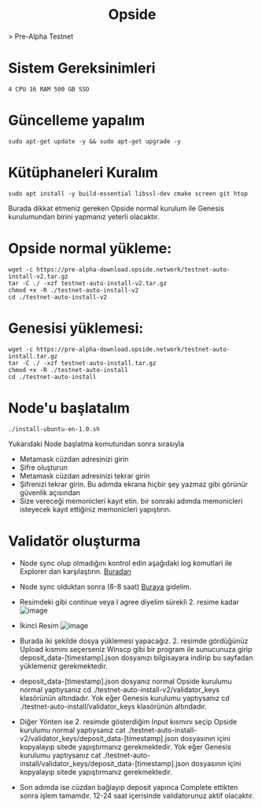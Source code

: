 <h1 align="center"> Opside </h1>
> Pre-Alpha Testnet

# Sistem Gereksinimleri

```
4 CPU 16 RAM 500 GB SSD
```
# Güncelleme yapalım

``` 
sudo apt-get update -y && sudo apt-get upgrade -y 

```
# Kütüphaneleri Kuralım

``` 
sudo apt install -y build-essential libssl-dev cmake screen git htop

```
Burada dikkat etmeniz gereken Opside normal kurulum ile Genesis kurulumundan birini yapmanız yeterli olacaktır. 

# Opside normal yükleme:

``` 
wget -c https://pre-alpha-download.opside.network/testnet-auto-install-v2.tar.gz 
tar -C ./ -xzf testnet-auto-install-v2.tar.gz
chmod +x -R ./testnet-auto-install-v2
cd ./testnet-auto-install-v2

```
# Genesisi yüklemesi:

```
wget -c https://pre-alpha-download.opside.network/testnet-auto-install.tar.gz 
tar -C ./ -xzf testnet-auto-install.tar.gz
chmod +x -R ./testnet-auto-install
cd ./testnet-auto-install

```
# Node'u başlatalım


``` 
./install-ubuntu-en-1.0.sh

```
Yukarıdaki Node başlatma komutundan sonra sırasıyla
* Metamask cüzdan adresinizi girin
* Şifre oluşturun
* Metamask cüzdan adresinizi tekrar girin
* Şifrenizi tekrar girin. Bu adımda ekrana hiçbir şey yazmaz gibi görünür güvenlik açısından
* Size vereceği memonicleri kayıt etin. bir sonraki adımda memonicleri isteyecek kayıt ettiğiniz memonicleri yapıştırın.

# Validatör oluşturma
* Node sync olup olmadığını kontrol edin aşağıdaki log komutlari ile Explorer dan karşılaştırın. [Buradan](https://pre-alpha-beacon.opside.info/blocks)

* Node sync olduktan sonra (6-8 saat) [Buraya](https://opside.network/validator/deposit) gidelim.

* Resimdeki gibi continue veya I agree diyelim sürekli 2. resime kadar
![image](https://github.com/mcw00/Opside/assets/84830960/89309cd5-7d05-4a7c-97a6-789a53da63d9)

* İkinci Resim
![image](https://github.com/mcw00/Opside/assets/84830960/6165eb9b-d7a2-4d91-9979-14d311ac7830)

* Burada iki şekilde dosya yüklemesi yapacağız. 2. resimde gördüğünüz Upload kısmını seçerseniz Winscp gibi bir program ile sunucunuza girip deposit_data-[timestamp].json dosyanızı bilgisayara indirip bu sayfadan yüklemeniz gerekmektedir.
* deposit_data-[timestamp].json dosyanız normal Opside kurulumu normal yaptıysanız cd ./testnet-auto-install-v2/validator_keys klasörünün altındadır. Yok eğer Genesis kurulumu yaptıysanız cd ./testnet-auto-install/validator_keys klasörünün altındadır.  
* Diğer Yönten ise 2. resimde gösterdiğim Input kısmını seçip Opside kurulumu normal yaptıysanız cat ./testnet-auto-install-v2/validator_keys/deposit_data-[timestamp].json dosyasının içini kopyalayıp sitede yapıştırmanız gerekmektedir. Yok eğer Genesis kurulumu yaptıysanız cat ./testnet-auto-install/validator_keys/deposit_data-[timestamp].json dosyasının içini kopyalayıp sitede yapıştırmanız gerekmektedir.
* Son adımda ise cüzdan bağlayıp deposit yapınca Complete ettikten sonra işlem tamamdır. 12-24 saat içerisinde validatorunuz aktif olacaktır.
